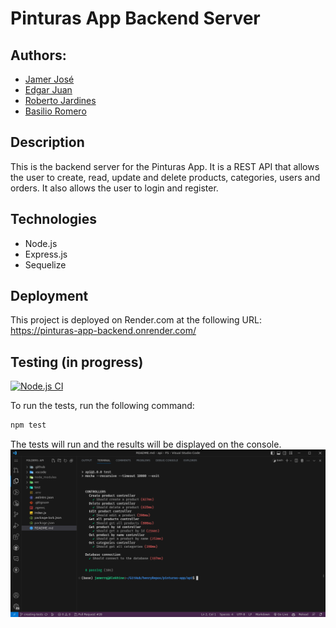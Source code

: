 # Pinturas App Backend Server

## Authors:
- [Jamer José](github.com/jamerrq)
- [Edgar Juan](github.com/ejguercio)
- [Roberto Jardines](github.com/charliejp21)
- [Basilio Romero](github.com/bachiromero)

## Description
This is the backend server for the Pinturas App.
It is a REST API that allows the user to create, read, update and
delete products, categories, users and orders.
It also allows the user to login and register.

## Technologies
- Node.js
- Express.js
- Sequelize

## Deployment
This project is deployed on Render.com at the following URL:
https://pinturas-app-backend.onrender.com/

## Testing (in progress)
[![Node.js CI](https://github.com/PF-Ide-Pintureria/pinturas-app-back/actions/workflows/node.js.yml/badge.svg)](https://github.com/PF-Ide-Pintureria/pinturas-app-back/actions/workflows/node.js.yml)

To run the tests, run the following command:
```bash
npm test
```
The tests will run and the results will be displayed on the console.
![Testing](imgs/tests.png)
